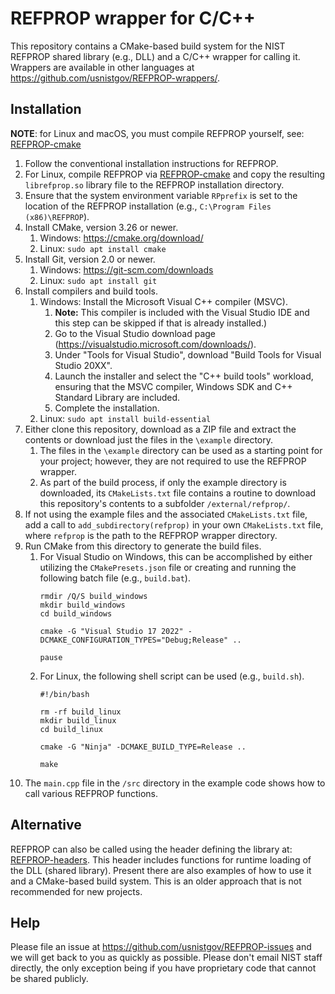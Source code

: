 # REFPROP wrapper for C/C++
This repository contains a CMake-based build system for the NIST REFPROP shared library (e.g., DLL) and a C/C++ wrapper for calling it. Wrappers are available in other languages at https://github.com/usnistgov/REFPROP-wrappers/.
 
Installation
------------
**NOTE**: for Linux and macOS, you must compile REFPROP yourself, see: [REFPROP-cmake](https://github.com/usnistgov/REFPROP-cmake)

1. Follow the conventional installation instructions for REFPROP.
2. For Linux, compile REFPROP via [REFPROP-cmake](https://github.com/usnistgov/REFPROP-cmake) and copy the resulting `librefprop.so` library file to the REFPROP installation directory.
3. Ensure that the system environment variable `RPprefix` is set to the location of the REFPROP installation (e.g., `C:\Program Files (x86)\REFPROP`).
4. Install CMake, version 3.26 or newer.
   1. Windows: https://cmake.org/download/
   2. Linux: `sudo apt install cmake`
5. Install Git, version 2.0 or newer.
   1. Windows: https://git-scm.com/downloads
   2. Linux: `sudo apt install git`
6. Install compilers and build tools.
   1. Windows:  Install the Microsoft Visual C++ compiler (MSVC).
      1. **Note:** This compiler is included with the Visual Studio IDE and this step can be skipped if that is already installed.)
      2. Go to the Visual Studio download page (https://visualstudio.microsoft.com/downloads/).
      3. Under "Tools for Visual Studio", download "Build Tools for Visual Studio 20XX".
      4. Launch the installer and select the "C++ build tools" workload, ensuring that the MSVC compiler, Windows SDK and C++ Standard Library are included.
      5. Complete the installation.
   2. Linux: `sudo apt install build-essential`
7. Either clone this repository, download as a ZIP file and extract the contents or download just the files in the `\example` directory.
   1. The files in the `\example` directory can be used as a starting point for your project; however, they are not required to use the REFPROP wrapper.
   2. As part of the build process, if only the example directory is downloaded, its `CMakeLists.txt` file contains a routine to download this repository's contents to a subfolder `/external/refprop/`.
8. If not using the example files and the associated `CMakeLists.txt` file, add a call to `add_subdirectory(refprop)` in your own `CMakeLists.txt` file, where `refprop` is the path to the REFPROP wrapper directory.
9. Run CMake from this directory to generate the build files.
    1. For Visual Studio on Windows, this can be accomplished by either utilizing the `CMakePresets.json` file  or creating and running the following batch file (e.g., `build.bat`).
       ```
       rmdir /Q/S build_windows
       mkdir build_windows
       cd build_windows
    
       cmake -G "Visual Studio 17 2022" -DCMAKE_CONFIGURATION_TYPES="Debug;Release" ..
    
       pause
       ```
    2. For Linux, the following shell script can be used (e.g., `build.sh`).
       ```
       #!/bin/bash
 
       rm -rf build_linux
       mkdir build_linux
       cd build_linux
    
       cmake -G "Ninja" -DCMAKE_BUILD_TYPE=Release ..
    
       make
       ```
10. The `main.cpp` file in the `/src` directory in the example code shows how to call various REFPROP functions.


Alternative
---
REFPROP can also be called using the header defining the library at: [REFPROP-headers](https://github.com/CoolProp/REFPROP-headers). This header includes functions for runtime loading of the DLL (shared library). Present there are also examples of how to use it and a CMake-based build system. This is an older approach that is not recommended for new projects.

Help
-----
Please file an issue at https://github.com/usnistgov/REFPROP-issues and we will get back to you as quickly as possible. Please don't email NIST staff directly, the only exception being if you have proprietary code that cannot be shared publicly.